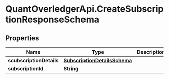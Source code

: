 # QuantOverledgerApi.CreateSubscriptionResponseSchema

## Properties

Name | Type | Description | Notes
------------ | ------------- | ------------- | -------------
**scubscriptionDetails** | [**SubscriptionDetailsSchema**](SubscriptionDetailsSchema.md) |  | [optional] 
**subscriptionId** | **String** |  | [optional] 


